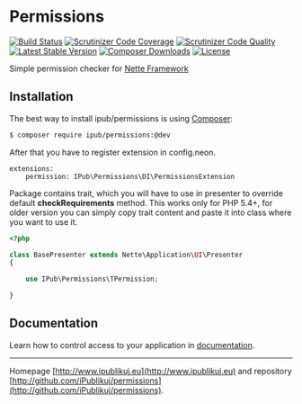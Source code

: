 # Permissions

[![Build Status](https://img.shields.io/travis/iPublikuj/permissions.svg?style=flat-square)](https://travis-ci.org/iPublikuj/permissions)
[![Scrutinizer Code Coverage](https://img.shields.io/scrutinizer/coverage/g/iPublikuj/permissions.svg?style=flat-square)](https://scrutinizer-ci.com/g/iPublikuj/permissions/?branch=master)
[![Scrutinizer Code Quality](https://img.shields.io/scrutinizer/g/iPublikuj/permissions.svg?style=flat-square)](https://scrutinizer-ci.com/g/iPublikuj/permissions/?branch=master)
[![Latest Stable Version](https://img.shields.io/packagist/v/ipub/permissions.svg?style=flat-square)](https://packagist.org/packages/ipub/permissions)
[![Composer Downloads](https://img.shields.io/packagist/dt/ipub/permissions.svg?style=flat-square)](https://packagist.org/packages/ipub/permissions)
[![License](https://img.shields.io/packagist/l/ipub/permissions.svg?style=flat-square)](https://packagist.org/packages/ipub/permissions)

Simple permission checker for [Nette Framework](http://nette.org/)

## Installation

The best way to install ipub/permissions is using  [Composer](http://getcomposer.org/):

```sh
$ composer require ipub/permissions:@dev
```

After that you have to register extension in config.neon.

```neon
extensions:
	permission: IPub\Permissions\DI\PermissionsExtension
```

Package contains trait, which you will have to use in presenter to override default **checkRequirements** method. This works only for PHP 5.4+, for older version you can simply copy trait content and paste it into class where you want to use it.

```php
<?php

class BasePresenter extends Nette\Application\UI\Presenter
{

	use IPub\Permissions\TPermission;

}
```

## Documentation

Learn how to control access to your application in [documentation](https://github.com/iPublikuj/permissions/blob/master/docs/en/index.md).

***
Homepage [http://www.ipublikuj.eu](http://www.ipublikuj.eu) and repository [http://github.com/iPublikuj/permissions](http://github.com/iPublikuj/permissions).
